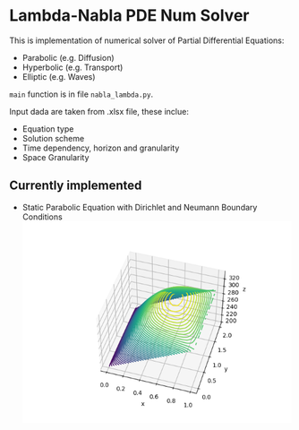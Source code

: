# Lambda-Nabla PDE Num Solver

This is implementation of numerical solver of Partial Differential Equations:
- Parabolic (e.g. Diffusion)
- Hyperbolic (e.g. Transport)
- Elliptic (e.g. Waves)

`main` function is in file `nabla_lambda.py`.

Input dada are taken from .xlsx file, these inclue:
- Equation type
- Solution scheme
- Time dependency, horizon and granularity
- Space Granularity

## Currently implemented
- Static Parabolic Equation with Dirichlet and Neumann Boundary Conditions
![alt text](https://github.com/michal-roubalik/pdeNumSolv/blob/master/solution.png?raw=true)

